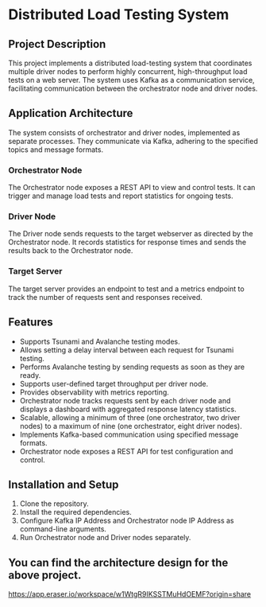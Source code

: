 # Distributed Load Testing System

## Project Description

This project implements a distributed load-testing system that coordinates multiple driver nodes to perform highly concurrent, high-throughput load tests on a web server. The system uses Kafka as a communication service, facilitating communication between the orchestrator node and driver nodes.

## Application Architecture

The system consists of orchestrator and driver nodes, implemented as separate processes. They communicate via Kafka, adhering to the specified topics and message formats.

### Orchestrator Node

The Orchestrator node exposes a REST API to view and control tests. It can trigger and manage load tests and report statistics for ongoing tests.

### Driver Node

The Driver node sends requests to the target webserver as directed by the Orchestrator node. It records statistics for response times and sends the results back to the Orchestrator node.

### Target Server

The target server provides an endpoint to test and a metrics endpoint to track the number of requests sent and responses received.

## Features

- Supports Tsunami and Avalanche testing modes.
- Allows setting a delay interval between each request for Tsunami testing.
- Performs Avalanche testing by sending requests as soon as they are ready.
- Supports user-defined target throughput per driver node.
- Provides observability with metrics reporting.
- Orchestrator node tracks requests sent by each driver node and displays a dashboard with aggregated response latency statistics.
- Scalable, allowing a minimum of three (one orchestrator, two driver nodes) to a maximum of nine (one orchestrator, eight driver nodes).
- Implements Kafka-based communication using specified message formats.
- Orchestrator node exposes a REST API for test configuration and control.

## Installation and Setup

1. Clone the repository.
2. Install the required dependencies.
3. Configure Kafka IP Address and Orchestrator node IP Address as command-line arguments.
4. Run Orchestrator node and Driver nodes separately.

## You can find the architecture design for the above project.
https://app.eraser.io/workspace/w1WtgR9IKSSTMuHdOEMF?origin=share
